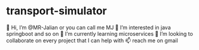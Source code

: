 # transport-simulator
👋 Hi, I’m @MR-Jalian or you can call me MJ
👀 I’m interested in java springboot and so on
🌱 I’m currently learning microservices
💞️ I’m looking to collaborate on every project that I can help with
📫 reach me on gmail
